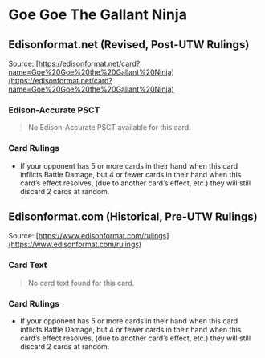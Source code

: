 # Goe Goe The Gallant Ninja

## Edisonformat.net (Revised, Post-UTW Rulings)

Source: [https://edisonformat.net/card?name=Goe%20Goe%20the%20Gallant%20Ninja](https://edisonformat.net/card?name=Goe%20Goe%20the%20Gallant%20Ninja)

### Edison-Accurate PSCT

> No Edison-Accurate PSCT available for this card.

### Card Rulings

*   If your opponent has 5 or more cards in their hand when this card inflicts Battle Damage, but 4 or fewer cards in their hand when this card’s effect resolves, (due to another card’s effect, etc.) they will still discard 2 cards at random.


## Edisonformat.com (Historical, Pre-UTW Rulings)

Source: [https://www.edisonformat.com/rulings](https://www.edisonformat.com/rulings)

### Card Text

> No card text found for this card.

### Card Rulings

*   If your opponent has 5 or more cards in their hand when this card inflicts Battle Damage, but 4 or fewer cards in their hand when this card’s effect resolves, (due to another card’s effect, etc.) they will still discard 2 cards at random.



